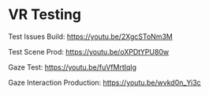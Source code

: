 # VR Testing
 
Test Issues Build: https://youtu.be/2XgcSToNm3M

Test Scene Prod: https://youtu.be/oXPDtYPU80w

Gaze Test: https://youtu.be/fuVfMrtIqlg

Gaze Interaction Production: https://youtu.be/wvkd0n_Yi3c
